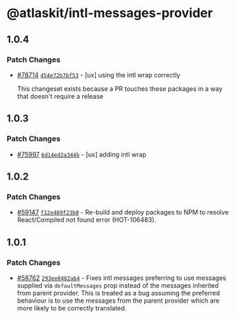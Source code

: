 # @atlaskit/intl-messages-provider

## 1.0.4

### Patch Changes

- [#78714](https://stash.atlassian.com/projects/CONFCLOUD/repos/confluence-frontend/pull-requests/78714) [`454e72b7bf53`](https://stash.atlassian.com/projects/CONFCLOUD/repos/confluence-frontend/commits/454e72b7bf53) - [ux] using the intl wrap correctly

  This changeset exists because a PR touches these packages in a way that doesn't require a release

## 1.0.3

### Patch Changes

- [#75997](https://stash.atlassian.com/projects/CONFCLOUD/repos/confluence-frontend/pull-requests/75997) [`6d14ed2a344b`](https://stash.atlassian.com/projects/CONFCLOUD/repos/confluence-frontend/commits/6d14ed2a344b) - [ux] adding intl wrap

## 1.0.2

### Patch Changes

- [#59147](https://stash.atlassian.com/projects/CONFCLOUD/repos/confluence-frontend/pull-requests/59147) [`f12e489f23b0`](https://stash.atlassian.com/projects/CONFCLOUD/repos/confluence-frontend/commits/f12e489f23b0) - Re-build and deploy packages to NPM to resolve React/Compiled not found error (HOT-106483).

## 1.0.1

### Patch Changes

- [#58762](https://stash.atlassian.com/projects/CONFCLOUD/repos/confluence-frontend/pull-requests/58762) [`293ee8482ab4`](https://stash.atlassian.com/projects/CONFCLOUD/repos/confluence-frontend/commits/293ee8482ab4) - Fixes intl messages preferring to use messages supplied via `defaultMessages` prop instead of the messages inherited from parent provider. This is treated as a bug assuming the preferred behaviour is to use the messages from the parent provider which are more likely to be correctly translated.
